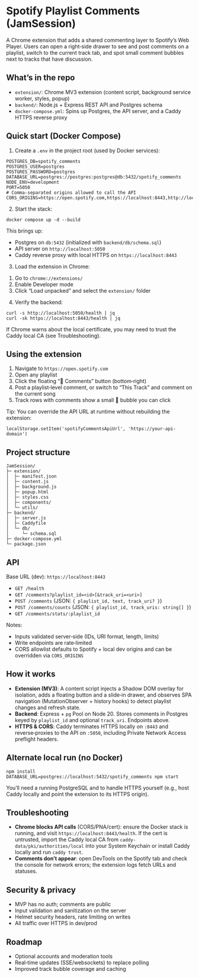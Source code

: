 # Spotify Playlist Comments (JamSession)

A Chrome extension that adds a shared commenting layer to Spotify’s Web Player. Users can open a right‑side drawer to see and post comments on a playlist, switch to the current track tab, and spot small comment bubbles next to tracks that have discussion.

## What’s in the repo

- `extension/`: Chrome MV3 extension (content script, background service worker, styles, popup)
- `backend/`: Node.js + Express REST API and Postgres schema
- `docker-compose.yml`: Spins up Postgres, the API server, and a Caddy HTTPS reverse proxy

## Quick start (Docker Compose)

1) Create a `.env` in the project root (used by Docker services):

```
POSTGRES_DB=spotify_comments
POSTGRES_USER=postgres
POSTGRES_PASSWORD=postgres
DATABASE_URL=postgres://postgres:postgres@db:5432/spotify_comments
NODE_ENV=development
PORT=5050
# Comma‑separated origins allowed to call the API
CORS_ORIGINS=https://open.spotify.com,https://localhost:8443,http://localhost:5050
```

2) Start the stack:

```
docker compose up -d --build
```

This brings up:
- Postgres on `db:5432` (initialized with `backend/db/schema.sql`)
- API server on `http://localhost:5050`
- Caddy reverse proxy with local HTTPS on `https://localhost:8443`

3) Load the extension in Chrome:

1. Go to `chrome://extensions/`
2. Enable Developer mode
3. Click “Load unpacked” and select the `extension/` folder

4) Verify the backend:

```
curl -s http://localhost:5050/health | jq
curl -sk https://localhost:8443/health | jq
```

If Chrome warns about the local certificate, you may need to trust the Caddy local CA (see Troubleshooting).

## Using the extension

1. Navigate to `https://open.spotify.com`
2. Open any playlist
3. Click the floating “💬 Comments” button (bottom‑right)
4. Post a playlist‑level comment, or switch to “This Track” and comment on the current song
5. Track rows with comments show a small 💬 bubble you can click

Tip: You can override the API URL at runtime without rebuilding the extension:

```
localStorage.setItem('spotifyCommentsApiUrl', 'https://your-api-domain')
```

## Project structure

```
JamSession/
├─ extension/
│  ├─ manifest.json
│  ├─ content.js
│  ├─ background.js
│  ├─ popup.html
│  ├─ styles.css
│  ├─ components/
│  └─ utils/
├─ backend/
│  ├─ server.js
│  ├─ Caddyfile
│  └─ db/
│     └─ schema.sql
├─ docker-compose.yml
└─ package.json
```

## API

Base URL (dev): `https://localhost:8443`

- `GET /health`
- `GET /comments?playlist_id=<id>[&track_uri=<uri>]`
- `POST /comments` (JSON: `{ playlist_id, text, track_uri? }`)
- `POST /comments/counts` (JSON: `{ playlist_id, track_uris: string[] }`)
- `GET /comments/stats/:playlist_id`

Notes:
- Inputs validated server‑side (IDs, URI format, length, limits)
- Write endpoints are rate‑limited
- CORS allowlist defaults to Spotify + local dev origins and can be overridden via `CORS_ORIGINS`

## How it works

- **Extension (MV3)**: A content script injects a Shadow DOM overlay for isolation, adds a floating button and a slide‑in drawer, and observes SPA navigation (MutationObserver + history hooks) to detect playlist changes and refresh state.
- **Backend**: Express + `pg` Pool on Node 20. Stores comments in Postgres keyed by `playlist_id` and optional `track_uri`. Endpoints above.
- **HTTPS & CORS**: Caddy terminates HTTPS locally on `:8443` and reverse‑proxies to the API on `:5050`, including Private Network Access preflight headers.

## Alternate local run (no Docker)

```
npm install
DATABASE_URL=postgres://localhost:5432/spotify_comments npm start
```

You’ll need a running PostgreSQL and to handle HTTPS yourself (e.g., host Caddy locally and point the extension to its HTTPS origin).

## Troubleshooting

- **Chrome blocks API calls** (CORS/PNA/cert): ensure the Docker stack is running, and visit `https://localhost:8443/health`. If the cert is untrusted, import the Caddy local CA from `caddy-data/pki/authorities/local` into your System Keychain or install Caddy locally and run `caddy trust`.
- **Comments don’t appear**: open DevTools on the Spotify tab and check the console for network errors; the extension logs fetch URLs and statuses.

## Security & privacy

- MVP has no auth; comments are public
- Input validation and sanitization on the server
- Helmet security headers, rate limiting on writes
- All traffic over HTTPS in dev/prod

## Roadmap

- Optional accounts and moderation tools
- Real‑time updates (SSE/websockets) to replace polling
- Improved track bubble coverage and caching